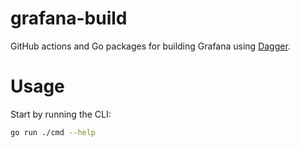 # grafana-build
GitHub actions and Go packages for building Grafana using [Dagger](https://dagger.io).

# Usage

Start by running the CLI:

```bash
go run ./cmd --help
```
